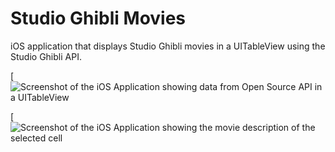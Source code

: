 # Studio Ghibli Movies
iOS application that displays Studio Ghibli movies in a UITableView using the Studio Ghibli API.

[![Screenshot of the iOS Application showing data from Open Source API in a UITableView](https://res.cloudinary.com/farheezyx3/image/upload/w_511,h_1047,c_scale/v1599957511/Studio%20Ghibli%20iOS%20App%20Screenshots/Screen_Shot_2020-09-12_at_5.35.33_PM.png)

[![Screenshot of the iOS Application showing the movie description of the selected cell](https://res.cloudinary.com/farheezyx3/image/upload/v1599957515/Studio%20Ghibli%20iOS%20App%20Screenshots/Screen_Shot_2020-09-12_at_5.35.45_PM.png)
